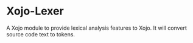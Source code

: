 # Xojo-Lexer
A Xojo module to provide lexical analysis features to Xojo. It will convert source code text to tokens.
